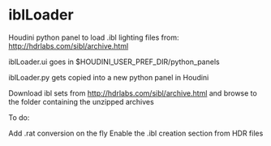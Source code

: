 # iblLoader
Houdini python panel to load .ibl lighting files from: http://hdrlabs.com/sibl/archive.html

iblLoader.ui goes in $HOUDINI_USER_PREF_DIR/python_panels

iblLoader.py gets copied into a new python panel in Houdini

Download ibl sets from http://hdrlabs.com/sibl/archive.html and browse to the folder containing the unzipped archives

To do:

Add .rat conversion on the fly
Enable the .ibl creation section from HDR files
